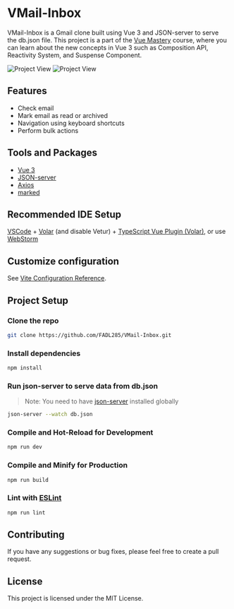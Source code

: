 # VMail-Inbox

VMail-Inbox is a Gmail clone built using Vue 3 and JSON-server to serve the db.json file. This project is a part of the [Vue Mastery](https://www.vuemastery.com/courses/build-a-gmail-clone-with-vue3/) course, where you can learn about the new concepts in Vue 3 such as Composition API, Reactivity System, and Suspense Component.

![Project View](https://firebasestorage.googleapis.com/v0/b/vue-mastery.appspot.com/o/flamelink%2Fmedia%2FBuildGmail1.opt.jpg?alt=media&token=904236ca-d1bb-4fc3-92df-7a05c04f5955)
![Project View](https://firebasestorage.googleapis.com/v0/b/vue-mastery.appspot.com/o/flamelink%2Fmedia%2FBuildGmail2.opt.jpg?alt=media&token=2b2b2b0f-0b0f-4b0f-9b0f-8c1b2b2b2b2b)

## Features

- Check email
- Mark email as read or archived
- Navigation using keyboard shortcuts
- Perform bulk actions

## Tools and Packages

- [Vue 3](https://v3.vuejs.org/)
- [JSON-server](https://github.com/typicode/json-server)
- [Axios](https://github.com/axios/axios)
- [marked](https://github.com/markedjs/marked)

## Recommended IDE Setup

[VSCode](https://code.visualstudio.com/) + [Volar](https://marketplace.visualstudio.com/items?itemName=Vue.volar) (and disable Vetur) + [TypeScript Vue Plugin (Volar)](https://marketplace.visualstudio.com/items?itemName=Vue.vscode-typescript-vue-plugin), or use [WebStorm](https://www.jetbrains.com/webstorm/)

## Customize configuration

See [Vite Configuration Reference](https://vitejs.dev/config/).

## Project Setup

### Clone the repo

```sh
git clone https://github.com/FADL285/VMail-Inbox.git
```

### Install dependencies

```sh
npm install
```

### Run json-server to serve data from db.json

> Note: You need to have [json-server](https://www.npmjs.com/package/json-server) installed globally
```sh
json-server --watch db.json
```

### Compile and Hot-Reload for Development

```sh
npm run dev
```

### Compile and Minify for Production

```sh
npm run build
```

### Lint with [ESLint](https://eslint.org/)

```sh
npm run lint
```

## Contributing

If you have any suggestions or bug fixes, please feel free to create a pull request.

## License

This project is licensed under the MIT License.
